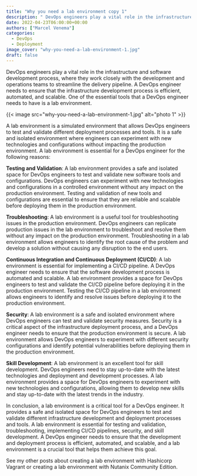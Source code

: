 ```yaml
---
title: "Why you need a lab environment copy 1"
description: " DevOps engineers play a vital role in the infrastructure and software development process, where they work closely with the development and operations teams to streamline the delivery pipeline. A DevOps engineer needs to ensure that the infrastructure development process is efficient, automated, and scalable. One of the essential tools that a DevOps engineer needs to have is a lab environment.A lab environment is a simulated environment that allows DevOps engineers to test and validate differen"
date: 2022-04-23T06:00:00+00:00
authors: ["Marcel Venema"]
categories:
  - DevOps
  - Deployment
image_cover: "why-you-need-a-lab-environment-1.jpg"
draft: false
---
```


DevOps engineers play a vital role in the infrastructure and software development process, where they work closely with the development and operations teams to streamline the delivery pipeline. A DevOps engineer needs to ensure that the infrastructure development process is efficient, automated, and scalable. One of the essential tools that a DevOps engineer needs to have is a lab environment.

{{< image src="why-you-need-a-lab-environment-1.jpg" alt="photo 1" >}}

A lab environment is a simulated environment that allows DevOps engineers to test and validate different deployment processes and tools. It is a safe and isolated environment where engineers can experiment with new technologies and configurations without impacting the production environment. A lab environment is essential for a DevOps engineer for the following reasons:

**Testing and Validation**: A lab environment provides a safe and isolated space for DevOps engineers to test and validate new software tools and configurations. DevOps engineers can experiment with new technologies and configurations in a controlled environment without any impact on the production environment. Testing and validation of new tools and configurations are essential to ensure that they are reliable and scalable before deploying them in the production environment.

**Troubleshooting**: A lab environment is a useful tool for troubleshooting issues in the production environment. DevOps engineers can replicate production issues in the lab environment to troubleshoot and resolve them without any impact on the production environment. Troubleshooting in a lab environment allows engineers to identify the root cause of the problem and develop a solution without causing any disruption to the end users.

**Continuous Integration and Continuous Deployment (CI/CD)**: A lab environment is essential for implementing a CI/CD pipeline. A DevOps engineer needs to ensure that the software development process is automated and scalable. A lab environment provides a space for DevOps engineers to test and validate the CI/CD pipeline before deploying it in the production environment. Testing the CI/CD pipeline in a lab environment allows engineers to identify and resolve issues before deploying it to the production environment.

**Security**: A lab environment is a safe and isolated environment where DevOps engineers can test and validate security measures. Security is a critical aspect of the infrastructure deployment process, and a DevOps engineer needs to ensure that the production environment is secure. A lab environment allows DevOps engineers to experiment with different security configurations and identify potential vulnerabilities before deploying them in the production environment.

**Skill Development**: A lab environment is an excellent tool for skill development. DevOps engineers need to stay up-to-date with the latest technologies and deployment and development processes. A lab environment provides a space for DevOps engineers to experiment with new technologies and configurations, allowing them to develop new skills and stay up-to-date with the latest trends in the industry.

In conclusion, a lab environment is a critical tool for a DevOps engineer. It provides a safe and isolated space for DevOps engineers to test and validate different infrastructure development and deployment processes and tools. A lab environment is essential for testing and validation, troubleshooting, implementing CI/CD pipelines, security, and skill development. A DevOps engineer needs to ensure that the development and deployment process is efficient, automated, and scalable, and a lab environment is a crucial tool that helps them achieve this goal.

See my other posts about creating a lab environment with Hashicorp Vagrant or creating a lab environment with Nutanix Community Edition.
